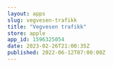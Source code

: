 ```yaml
---
layout: apps
slug: vegvesen-trafikk
title: "Vegvesen trafikk"
store: apple
app_id: 1596325054
date: 2023-02-26T21:00:35Z
published: 2022-06-12T07:00:00Z
---
```

